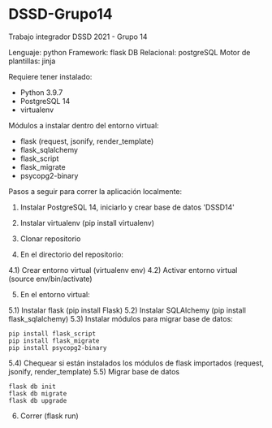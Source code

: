 # DSSD-Grupo14
Trabajo integrador DSSD 2021 - Grupo 14

Lenguaje: python
Framework: flask
DB Relacional: postgreSQL
Motor de plantillas: jinja

Requiere tener instalado:

- Python 3.9.7
- PostgreSQL 14
- virtualenv

Módulos a instalar dentro del entorno virtual:

- flask (request, jsonify, render_template)
- flask_sqlalchemy 
- flask_script
- flask_migrate
- psycopg2-binary


Pasos a seguir para correr la aplicación localmente:

1) Instalar PostgreSQL 14, iniciarlo y crear base de datos 'DSSD14'

2) Instalar virtualenv (pip install virtualenv)

3) Clonar repositorio

4) En el directorio del repositorio:

  4.1) Crear entorno virtual (virtualenv env) 
  4.2) Activar entorno virtual (source env/bin/activate)
  
5) En el entorno virtual:

  5.1) Instalar flask (pip install Flask)
  5.2) Instalar SQLAlchemy (pip install flask_sqlalchemy)
  5.3) Instalar módulos para migrar base de datos:
  
    pip install flask_script
    pip install flask_migrate 
    pip install psycopg2-binary
 
  5.4) Chequear si están instalados los módulos de flask importados (request, jsonify, render_template)
  5.5) Migrar base de datos
    
    flask db init
    flask db migrate
    flask db upgrade
    
6) Correr (flask run)
 
